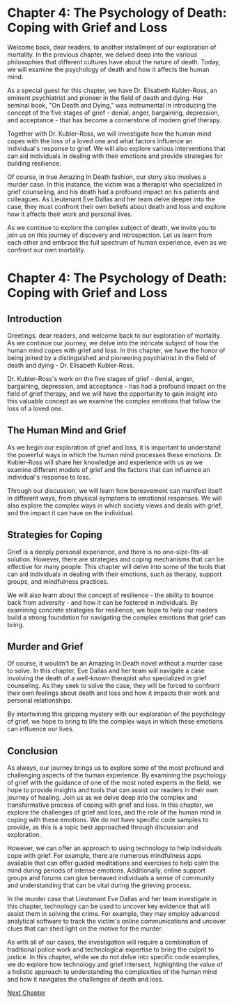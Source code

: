 # Chapter 4: The Psychology of Death: Coping with Grief and Loss

Welcome back, dear readers, to another installment of our exploration of mortality. In the previous chapter, we delved deep into the various philosophies that different cultures have about the nature of death. Today, we will examine the psychology of death and how it affects the human mind.

As a special guest for this chapter, we have Dr. Elisabeth Kubler-Ross, an eminent psychiatrist and pioneer in the field of death and dying. Her seminal book, "On Death and Dying," was instrumental in introducing the concept of the five stages of grief - denial, anger, bargaining, depression, and acceptance - that has become a cornerstone of modern grief therapy.

Together with Dr. Kubler-Ross, we will investigate how the human mind copes with the loss of a loved one and what factors influence an individual's response to grief. We will also explore various interventions that can aid individuals in dealing with their emotions and provide strategies for building resilience.

Of course, in true Amazing In Death fashion, our story also involves a murder case. In this instance, the victim was a therapist who specialized in grief counseling, and his death had a profound impact on his patients and colleagues. As Lieutenant Eve Dallas and her team delve deeper into the case, they must confront their own beliefs about death and loss and explore how it affects their work and personal lives.

As we continue to explore the complex subject of death, we invite you to join us on this journey of discovery and introspection. Let us learn from each other and embrace the full spectrum of human experience, even as we confront our own mortality.
# Chapter 4: The Psychology of Death: Coping with Grief and Loss

## Introduction

Greetings, dear readers, and welcome back to our exploration of mortality. As we continue our journey, we delve into the intricate subject of how the human mind copes with grief and loss. In this chapter, we have the honor of being joined by a distinguished and pioneering psychiatrist in the field of death and dying - Dr. Elisabeth Kubler-Ross.

Dr. Kubler-Ross's work on the five stages of grief - denial, anger, bargaining, depression, and acceptance - has had a profound impact on the field of grief therapy, and we will have the opportunity to gain insight into this valuable concept as we examine the complex emotions that follow the loss of a loved one.

## The Human Mind and Grief

As we begin our exploration of grief and loss, it is important to understand the powerful ways in which the human mind processes these emotions. Dr. Kubler-Ross will share her knowledge and experience with us as we examine different models of grief and the factors that can influence an individual's response to loss.

Through our discussion, we will learn how bereavement can manifest itself in different ways, from physical symptoms to emotional responses. We will also explore the complex ways in which society views and deals with grief, and the impact it can have on the individual.

## Strategies for Coping

Grief is a deeply personal experience, and there is no one-size-fits-all solution. However, there are strategies and coping mechanisms that can be effective for many people. This chapter will delve into some of the tools that can aid individuals in dealing with their emotions, such as therapy, support groups, and mindfulness practices.

We will also learn about the concept of resilience - the ability to bounce back from adversity - and how it can be fostered in individuals. By examining concrete strategies for resilience, we hope to help our readers build a strong foundation for navigating the complex emotions that grief can bring.

## Murder and Grief

Of course, it wouldn't be an Amazing In Death novel without a murder case to solve. In this chapter, Eve Dallas and her team will navigate a case involving the death of a well-known therapist who specialized in grief counseling. As they seek to solve the case, they will be forced to confront their own feelings about death and loss and how it impacts their work and personal relationships.

By intertwining this gripping mystery with our exploration of the psychology of grief, we hope to bring to life the complex ways in which these emotions can influence our lives.

## Conclusion

As always, our journey brings us to explore some of the most profound and challenging aspects of the human experience. By examining the psychology of grief with the guidance of one of the most noted experts in the field, we hope to provide insights and tools that can assist our readers in their own journey of healing. Join us as we delve deep into the complex and transformative process of coping with grief and loss.
In this chapter, we explore the challenges of grief and loss, and the role of the human mind in coping with these emotions. We do not have specific code samples to provide, as this is a topic best approached through discussion and exploration.

However, we can offer an approach to using technology to help individuals cope with grief. For example, there are numerous mindfulness apps available that can offer guided meditations and exercises to help calm the mind during periods of intense emotions. Additionally, online support groups and forums can give bereaved individuals a sense of community and understanding that can be vital during the grieving process.

In the murder case that Lieutenant Eve Dallas and her team investigate in this chapter, technology can be used to uncover key evidence that will assist them in solving the crime. For example, they may employ advanced analytical software to track the victim's online communications and uncover clues that can shed light on the motive for the murder.

As with all of our cases, the investigation will require a combination of traditional police work and technological expertise to bring the culprit to justice. In this chapter, while we do not delve into specific code examples, we do explore how technology and grief intersect, highlighting the value of a holistic approach to understanding the complexities of the human mind and how it navigates the challenges of death and loss.


[Next Chapter](05_Chapter05.md)